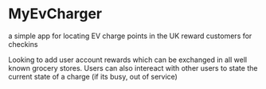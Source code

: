# MyEvCharger
a simple app for locating EV charge points in the UK reward customers for checkins

Looking to add user account rewards which can be exchanged in all well known grocery stores.
Users can also intereact with other users to state the current state of a charge (if its busy, out of service)

